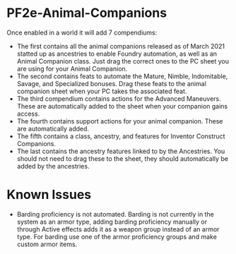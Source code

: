 # PF2e-Animal-Companions

Once enabled in a world it will add 7 compendiums:
- The first contains all the animal companions released as of March 2021 statted up as ancestries to enable Foundry automation, as well as an Animal Companion class.  Just drag the correct ones to the PC sheet you are using for your Animal Companion.
- The second contains feats to automate the Mature, Nimble, Indomitable, Savage, and Specialized bonuses.  Drag these feats to the animal companion sheet when your PC takes the associated feat.
- The third compendium contains actions for the Advanced Maneuvers. These are automatically added to the sheet when your companion gains access.
- The fourth contains support actions for your animal companion.  These are automatically added.
- The fifth contains a class, ancestry, and features for Inventor Construct Companions.
- The last contains the ancestry features linked to by the Ancestries.  You should not need to drag these to the sheet, they should automatically be added by the ancestries.

# Known Issues
- Barding proficiency is not automated.  Barding is not currently in the system as an armor type, adding barding proficiency manually or through Active effects adds it as a weapon group instead of an armor type.  For barding use one of the armor proficiency groups and make custom armor items.